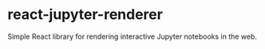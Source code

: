 # react-jupyter-renderer
Simple React library for rendering interactive Jupyter notebooks in the web.
